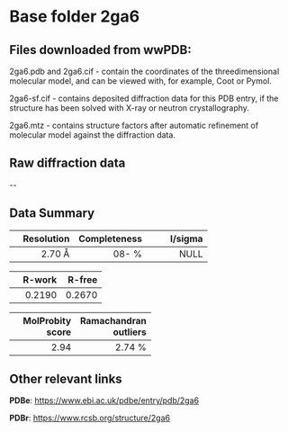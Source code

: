 # Base folder 2ga6

## Files downloaded from wwPDB:

2ga6.pdb and 2ga6.cif - contain the coordinates of the threedimensional molecular model, and can be viewed with, for example, Coot or Pymol.

2ga6-sf.cif - contains deposited diffraction data for this PDB entry, if the structure has been solved with X-ray or neutron crystallography.

2ga6.mtz - contains structure factors after automatic refinement of molecular model against the diffraction data.

## Raw diffraction data

--<br> 

## Data Summary
|   | Resolution | Completeness| I/sigma |
|---|-------------:|----------------:|--------------:|
|   |2.70 Å|  08- %|<img width=50/>NULL |

|   | **R-work**| **R-free**   
|---|-------------:|----------------:|           
||0.2190|0.2670|

|   |**MolProbity<br>score**| **Ramachandran<br>outliers** 
|---|-------------:|----------------:|
||2.94|2.74 %|

## Other relevant links 
**PDBe**:  https://www.ebi.ac.uk/pdbe/entry/pdb/2ga6
 
**PDBr**: https://www.rcsb.org/structure/2ga6 

